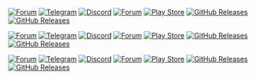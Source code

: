 [![Forum](https://img.shields.io/badge/Questions%3F-Join%20our%20forum-blue?style=flat)](https://forum.andronix.app)
[![Telegram](https://img.shields.io/badge/Join%20us%20on-Telegram-blue?style=flat&logo=telegram)](https://t.me/AndronixApp)
[![Discord](https://img.shields.io/badge/Join%20us%20on-Discord-blue?style=flat&logo=discord)](https://discord.gg/jywhBH4)
[![Forum](https://img.shields.io/badge/Documentation-Read%20the%20docs-blue?style=flat)](https://docs.andronix.app)
[![Play Store](https://img.shields.io/badge/Download-Google%20Play-orange?style=flat&logo=google-play)](https://play.google.com/]store/apps/details?id=studio.com.techriz.andronix)
[![GitHub Releases](https://img.shields.io/badge/Download-GitHub%20Releases-orange?style=flat&logo=github)]()
[![GitHub Releases](https://img.shields.io/codacy/grade/1ae093576d614e51b3befa0ffd9d1071?style=flat)]()


[![Forum](https://img.shields.io/badge/Questions%3F-Join%20our%20forum-blue?style=flat-square)](https://forum.andronix.app)
[![Telegram](https://img.shields.io/badge/Join%20us%20on-Telegram-blue?style=flat-square&logo=telegram)](https://t.me/AndronixApp)
[![Discord](https://img.shields.io/badge/Join%20us%20on-Discord-blue?style=flat-square&logo=discord)](https://discord.gg/jywhBH4)
[![Forum](https://img.shields.io/badge/Documentation-Read%20the%20docs-blue?style=flat-square)](https://docs.andronix.app)
[![Play Store](https://img.shields.io/badge/Download-Google%20Play-orange?style=flat-square&logo=google-play)](https://play.google.com/]store/apps/details?id=studio.com.techriz.andronix)
[![GitHub Releases](https://img.shields.io/badge/Download-GitHub%20Releases-orange?style=flat-square&logo=github)]()
[![GitHub Releases](https://img.shields.io/codacy/grade/1ae093576d614e51b3befa0ffd9d1071?style=flat-square)]()


[![Forum](https://img.shields.io/badge/Questions%3F-Join%20our%20forum-blue?style=for-the-badge)](https://forum.andronix.app)
[![Telegram](https://img.shields.io/badge/Join%20us%20on-Telegram-blue?style=for-the-badge&logo=telegram)](https://t.me/AndronixApp)
[![Discord](https://img.shields.io/badge/Join%20us%20on-Discord-blue?style=for-the-badge&logo=discord)](https://discord.gg/jywhBH4)
[![Forum](https://img.shields.io/badge/Documentation-Read%20the%20docs-blue?style=for-the-badge)](https://docs.andronix.app)
[![Play Store](https://img.shields.io/badge/Download-Google%20Play-orange?style=for-the-badge&logo=google-play)](https://play.google.com/store/apps/details?id=studio.com.techriz.andronix)
[![GitHub Releases](https://img.shields.io/badge/Download-GitHub%20Releases-orange?style=for-the-badge&logo=github)]()
[![GitHub Releases](https://img.shields.io/codacy/grade/1ae093576d614e51b3befa0ffd9d1071?style=for-the-badge)]()

